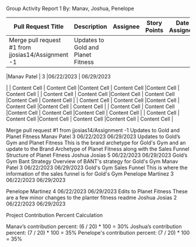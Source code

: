 Group Activity Report 1
By: Manav, Joshua, Penelope


| Pull Request Title | Description | Assignee  | Story Points |Date Assigned  |Date Completed |
| ------------- | ------------- |------------- | ------------- |------------- | ------------- |
| Merge pull request #1 from jjosias14/Assignment -1  | Updates to Gold and Planet Fitness

  |Manav Patel
  | 3 |06/22/2023  | 06/29/2023

  |
| Content Cell  | Content Cell  |Content Cell  | Content Cell  |Content Cell  | Content Cell  |
| Content Cell  | Content Cell  |Content Cell  | Content Cell  |Content Cell  | Content Cell  |
| Content Cell  | Content Cell  |Content Cell  | Content Cell  |Content Cell  | Content Cell  |
| Content Cell  | Content Cell  |Content Cell  | Content Cell  |Content Cell  | Content Cell  |
| Content Cell  | Content Cell  |Content Cell  | Content Cell  |Content Cell  | Content Cell  |

Merge pull request #1 from jjosias14/Assignment -1
Updates to Gold and Planet Fitness
Manav Patel
3
06/22/2023
06/29/2023
Updates to Gold’s Gym and Planet Fitness
This is the brand archetype for Gold's Gym and an update to the Brand Archetype of Planet Fitness along with the Sales Funnel Structure of Planet Fitness
Joshua Josias
5
06/22/2023
06/29/2023
Gold’s Gym Bant Strategy
Overview of BANT's strategy for Gold's Gym
Manav Patel
3
06/22/2023
06/29/2023
Gold's Gym Sales Funnel
This is where the information of the sales funnel is for Gold's Gym
Penelope Martinez
3
06/22/2023
06/29/2023




Penelope Martinez
4
06/22/2023
06/29/2023
Edits to Planet Fitness
These are a few minor changes to the planter fitness readme
Joshua Josias
2
06/22/2023
06/29/2023




Project Contribution Percent Calculation

Manav’s contribution percent: (6 / 20) * 100 = 30%
Joshua’s contribution percent: (7 / 20) * 100 = 35%
Penelope's contribution percent: (7 / 20) * 100 = 35%

